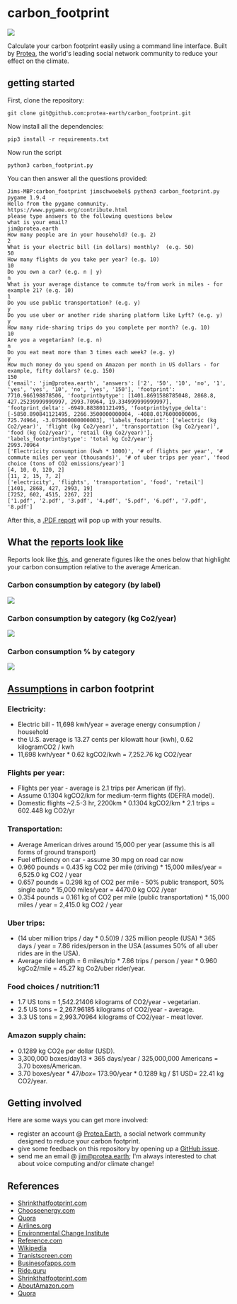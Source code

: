 # carbon_footprint
![](https://github.com/protea-earth/carbon_footprint/blob/master/assets/logo.png)

Calculate your carbon footprint easily using a command line interface. Built by [Protea](http://protea.earth), the world's leading social network community to reduce your effect on the climate.

## getting started

First, clone the repository:

```
git clone git@github.com:protea-earth/carbon_footprint.git
```

Now install all the dependencies:

```
pip3 install -r requirements.txt 
```

Now run the script 

```
python3 carbon_footprint.py
```

You can then answer all the questions provided:

```
Jims-MBP:carbon_footprint jimschwoebel$ python3 carbon_footprint.py
pygame 1.9.4
Hello from the pygame community. https://www.pygame.org/contribute.html
please type answers to the following questions below
what is your email? 
jim@protea.earth
How many people are in your household? (e.g. 2) 
2
What is your electric bill (in dollars) monthly?  (e.g. 50) 
50
How many flights do you take per year? (e.g. 10) 
10
Do you own a car? (e.g. n | y) 
n
What is your average distance to commute to/from work in miles - for example 21? (e.g. 10) 
1
Do you use public transportation? (e.g. y)
y
Do you use uber or another ride sharing platform like Lyft? (e.g. y) 
y
How many ride-sharing trips do you complete per month? (e.g. 10) 
10
Are you a vegetarian? (e.g. n) 
n
Do you eat meat more than 3 times each week? (e.g. y) 
y
How much money do you spend on Amazon per month in US dollars - for example, fifty dollars? (e.g. 150) 
150
{'email': 'jim@protea.earth', 'answers': ['2', '50', '10', 'no', '1', 'yes', 'yes', '10', 'no', 'yes', '150'], 'footprint': 7710.966198878506, 'footprintbytype': [1401.8691588785048, 2868.8, 427.25239999999997, 2993.70964, 19.334999999999997], 'footprint_delta': -6949.883801121495, 'footprintbytype_delta': [-5850.890841121495, 2266.3500000000004, -4088.0176000000006, 725.74964, -3.075000000000003], 'labels_footprint': ['electric (kg Co2/year)', 'flight (kg Co2/year)', 'transportation (kg Co2/year)', 'food (kg Co2/year)', 'retail (kg Co2/year)'], 'labels_footprintbytype': 'total kg Co2/year'}
2993.70964
['Electricity consumption (kwh * 1000)', '# of flights per year', '# commute miles per year (thousands)', '# of uber trips per year', 'food choice (tons of CO2 emissions/year)']
[4, 10, 0, 120, 2]
[11, 2, 15, 7, 2]
['electricity', 'flights', 'transportation', 'food', 'retail']
[1401, 2868, 427, 2993, 19]
[7252, 602, 4515, 2267, 22]
['1.pdf', '2.pdf', '3.pdf', '4.pdf', '5.pdf', '6.pdf', '7.pdf', '8.pdf']
```

After this, a [.PDF report](https://github.com/protea-earth/carbon_footprint/blob/master/footprint_report.pdf) will pop up with your results.

## What the [reports look like](https://github.com/protea-earth/carbon_footprint/blob/master/footprint_report.pdf)

Reports look like [this](https://github.com/protea-earth/carbon_footprint/blob/master/footprint_report.pdf), and generate figures like the ones below that highlight your carbon consumption relative to the average American. 

### Carbon consumption by category (by label)
![](https://github.com/protea-earth/carbon_footprint/blob/master/assets/bar.png)
### Carbon consumption by category (kg Co2/year)
![](https://github.com/protea-earth/carbon_footprint/blob/master/assets/bar_2.png)
### Carbon consumption % by category 
![](https://github.com/protea-earth/carbon_footprint/blob/master/assets/pi.png)

## [Assumptions](https://github.com/protea-earth/carbon_footprint/blob/master/assets/7.pdf) in carbon footprint 
### Electricity:
- Electric bill - 11,698 kwh/year = average energy consumption / household
- the U.S. average is 13.27 cents per kilowatt hour (kwh), 0.62 kilogramCO2 / kwh
- 11,698 kwh/year * 0.62 kgCO2/kwh = 7,252.76 kg CO2/year
### Flights per year:
- Flights per year - average is 2.1 trips per American (if fly).
- Assume 0.1304 kgCO2/km for medium-term flights (DEFRA model).
- Domestic flights ~2.5-3 hr, 2200km * 0.1304 kgCO2/km * 2.1 trips = 602.448 kg CO2/yr
### Transportation:
- Average American drives around 15,000 per year (assume this is all forms of ground transport)
- Fuel efficiency on car - assume 30 mpg on road car now
- 0.960 pounds = 0.435 kg CO2 per mile (driving) * 15,000 miles/year = 6,525.0 kg CO2 / year 
- 0.657 pounds = 0.298 kg of CO2 per mile - 50% public transport, 50% single auto * 15,000 miles/year = 4470.0 kg CO2 /year
- 0.354 pounds = 0.161 kg of CO2 per mile (public transportation) * 15,000 miles / year = 2,415.0 kg CO2 / year
### Uber trips:
- (14 uber million trips / day * 0.50)9 / 325 million people (USA) * 365 days / year = 7.86 rides/person in the USA (assumes 50% of all uber rides are in the USA).
- Average ride length = 6 miles/trip * 7.86 trips / person / year * 0.960 kgCo2/mile = 45.27 kg Co2/uber rider/year.
### Food choices / nutrition:11
- 1.7 US tons = 1,542.21406 kilograms of CO2/year - vegetarian.
- 2.5 US tons = 2,267.96185 kilograms of CO2/year - average.
- 3.3 US tons = 2,993.70964 kilograms of CO2/year - meat lover.
### Amazon supply chain:
- 0.1289 kg CO2e per dollar (USD).
- 3,300,000 boxes/day13 * 365 days/year / 325,000,000 Americans = 3.70 boxes/American.
- 3.70 boxes/year * $47 / box = ~$173.90/year * 0.1289 kg / $1 USD= 22.41 kg CO2/year.

## Getting involved
Here are some ways you can get more involved:

* register an account @ [Protea.Earth](http://protea.earth), a social network community designed to reduce your carbon footprint.
* give some feedback on this repository by opening up a [GitHub issue](https://github.com/protea-earth/carbon_footprint/issues).
* send me an email @ jim@protea.earth; I'm always interested to chat about voice computing and/or climate change!

## References
- [Shrinkthatfootprint.com](http://shrinkthatfootprint.com/average-household-electricity-consumption)
- [Chooseenergy.com](https://www.chooseenergy.com/electricity-rates-by-state/)
- [Quora](https://www.quora.com/How-much-CO2-is-produced-per-KWH-of-electricity)
- [Airlines.org](http://airlines.org/wp-content/uploads/2016/04/2016Survey.pdf)
- [Environmental Change Institute](https://www.eci.ox.ac.uk/research/energy/downloads/jardine09-carboninflights.pdf)
- [Reference.com](https://www.reference.com/vehicles/average-mileage-put-car-year-5c8f88fa02be73c8)
- [Wikipedia](https://en.wikipedia.org/wiki/Corporate_average_fuel_economy)
- [Tranistscreen.com](http://blog.transitscreen.com/how-public-transit-can-and-must-help-reduce-carbon-pollution)
- [Businesofapps.com](https://www.businessofapps.com/data/uber-statistics/)
- [Ride.guru](https://ride.guru/lounge/p/what-is-the-average-trip-distance-for-an-uber-or-lyft-ride)
- [Shrinkthatfootprint.com](http://shrinkthatfootprint.com/food-carbon-footprint-diet)
- [AboutAmazon.com](https://sustainability.aboutamazon.com/carbon-footprint)
- [Quora](https://www.quora.com/How-many-boxes-does-Amazon-ship-every-day)
